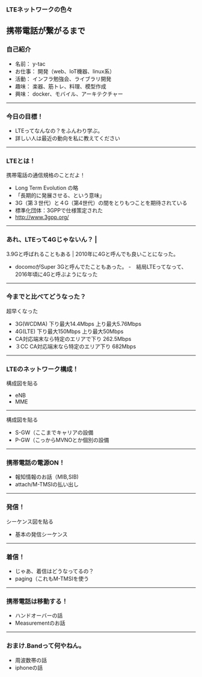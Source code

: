 ### LTEネットワークの色々
携帯電話が繋がるまで
---
### 自己紹介
- 名前： y-tac
- お仕事： 開発（web、IoT機器、linux系）
- 活動： インフラ勉強会、ライブラリ開発
- 趣味： 楽器、筋トレ、料理、模型作成
- 興味： docker、モバイル、アーキテクチャー
---
### 今日の目標！
- LTEってなんなの？をふんわり学ぶ。
- 詳しい人は最近の動向を私に教えてください
---
### LTEとは！
携帯電話の通信規格のことだよ！
- Long Term Evolution の略
 - 「長期的に発展させる、という意味」
 - 3G（第３世代）と４G（第4世代）の間をとりもつことを期待されている
- 標準化団体：3GPPで仕様策定された
 - http://www.3gpp.org/
---
### あれ、LTEって4Gじゃないん？ |
3.9Gと呼ばれることもある |
2010年に4Gと呼んでも良いことになった。
- docomoがSuper 3Gと呼んでたこともあった。
 -　結局LTEってなって、2016年頃に4Gと呼ぶようになった
---
### 今までと比べてどうなった？
超早くなった
- 3G(WCDMA) 下り最大14.4Mbps 上り最大5.76Mbps
- 4G(LTE) 下り最大150Mbps 上り最大50Mbps
 - CA対応端末なら特定のエリアで下り 262.5Mbps	
 - ３CC CA対応端末なら特定のエリア下り 682Mbps 
---
### LTEのネットワーク構成！
構成図を貼る
- eNB
- MME
---
構成図を貼る
- S-GW（ここまでキャリアの設備
- P-GW（こっからMVNOとか個別の設備
---
### 携帯電話の電源ON！
- 報知情報のお話（MIB,SIB)
- attach/M-TMSIの払い出し
---
### 発信！
シーケンス図を貼る
- 基本の発信シーケンス
---
### 着信！
- じゃあ、着信はどうなってるの？
 - paging（これもM-TMSIを使う
---
### 携帯電話は移動する！
- ハンドオーバーの話
- Measurementのお話
---
### おまけ.Bandって何やねん。
- 周波数帯の話
- iphoneの話
